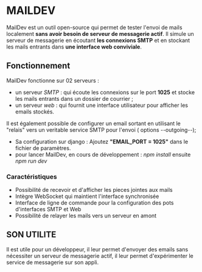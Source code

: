 # MAILDEV 

MailDev est un outil open-source qui permet de tester l'envoi de mails localement **sans avoir besoin de serveur de messagerie actif**. Il simule un serveur de messagerie en écoutant **les connexions SMTP** et en stockant les mails entrants dans **une interface web conviviale**. 

## Fonctionnement 
MailDev fonctionne sur 02 serveurs : 
- un serveur *SMTP* : qui écoute les connexions sur le port **1025** et stocke les mails entrants dans un dossier de courrier ;
- un serveur *web* : qui fournit une interface utilisateur pour afficher les emails stockés.

Il est également possible de configurer un email sortant en utilisant le "relais" vers un veritable service SMTP pour l'envoi ( options --outgoing--);

- Sa configuration sur django : Ajoutez **"EMAIL_PORT = 1025"** dans le fichier de paramètres.
- pour lancer MailDev, en cours de développement : *npm install* ensuite *npm run dev* 
    
### Caractéristiques 
- Possibilité de recevoir et d'afficher les pieces jointes aux mails
- Intègre WebSocket qui maintient l'interface synchronisée
- Interface de ligne de commande pour la configuration des pots d'interfaces SMTP et Web 
- Possibilité de relayer les mails vers un serveur en amont


## SON UTILITE 
Il est utile pour un développeur, il leur permet d'envoyer des emails sans nécessiter un serveur de messagerie actif, il leur permet d'expérimenter le service de messagerie sur son appli.
